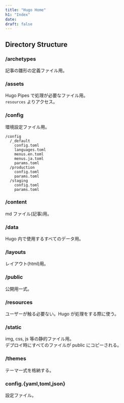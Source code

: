 ```yaml
---
title: "Hugo Home"
h1: "Index"
date: 
draft: false
---
```


## Directory Structure

### /archetypes
記事の雛形の定義ファイル用。

### /assets
Hugo Pipes で処理が必要なファイル用。  
`resources` よりアクセス。

### /config
環境設定ファイル用。

```
/config
  /_default
    config.toml
    languages.toml
    menus.en.toml
    menus.ja.toml
    params.toml
  /production
    config.toml
    params.toml
  /staging
    config.toml
    params.toml
```

### /content
md ファイル(記事)用。

### /data
Hugo 内で使用するすべてのデータ用。

### /layouts
レイアウト(html)用。

### /public
公開用一式。

### /resources
ユーザーが触る必要ない。Hugo が処理をする際に使う。

### /static
img, css, js 等の静的ファイル用。  
デプロイ時にすべてのファイルが public にコピーされる。

### /themes
テーマ一式を格納する。

### config.{yaml,toml,json}
設定ファイル。
